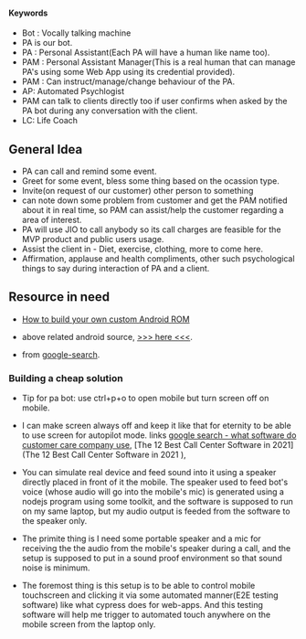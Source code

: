 #### Keywords

- Bot : Vocally talking machine
- PA is our bot.
- PA : Personal Assistant(Each PA will have a human like name too).
- PAM : Personal Assistant Manager(This is a real human that can manage PA's using some Web App using its credential provided).
- PAM : Can instruct/manage/change behaviour of the PA.
- AP: Automated Psychlogist
- PAM can talk to clients directly too if user confirms when asked by the PA bot during any conversation with the client.
- LC: Life Coach

## General Idea

- PA can call and remind some event.
- Greet for some event, bless some thing based on the ocassion type.
- Invite(on request of our customer) other person to something
- can note down some problem from customer and get the PAM notified about it in real time, so PAM can assist/help the customer regarding a area of interest.
- PA will use JIO to call anybody so its call charges are feasible for the MVP product and public users usage.
- Assist the client in - Diet, exercise, clothing, more to come here.
- Affirmation, applause and health compliments, other such psychological things to say during interaction of PA and a client.

## Resource in need

- [How to build your own custom Android ROM](https://www.androidauthority.com/build-custom-android-rom-720453/#:~:text=Download%20and%20build%20Android%20from,and%20then%20read%20it%20again.)

- above related android source, [>>> here <<<](https://source.android.com/setup/build/requirements).

- from [google-search](https://www.google.com/search?newwindow=1&rlz=1C1CHBD_enIN917IN917&sxsrf=ALeKk03bkyPYTqRtX9prpp7lAPELTcck7A%3A1614008664965&ei=WNEzYN6zOsyCyAP6mayYAg&q=make+an+android+os&oq=make+an+android+os&gs_lcp=Cgdnd3Mtd2l6EAMyBggAEBYQHjIFCAAQhgMyBQgAEIYDMgUIABCGAzIFCAAQhgM6BwgAEEcQsAM6BwgjEOoCECc6BAgjECc6BAgAEEM6BQgAEJECOgUIABCxAzoECC4QQzoLCC4QsQMQxwEQowI6BwgAELEDEEM6CAgAELEDEIMBOgIIAFCK8IYBWOOMhwFg9o2HAWgCcAF4AIAB0gKIAd4akgEIMC4xOC4xLjGYAQCgAQGqAQdnd3Mtd2l6sAEKyAEIwAEB&sclient=gws-wiz&ved=0ahUKEwjev47p6v3uAhVMAXIKHfoMCyMQ4dUDCA0&uact=5).

### Building a cheap solution

- Tip for pa bot: use ctrl+p+o to open mobile but turn screen off on mobile.

- I can make screen always off and keep it like that for eternity to be able to use screen for autopilot mode.
  links [google search - what software do customer care company use](https://www.google.com/search?q=what+software+do+customer+care+use+to+manage+calls&rlz=1C1CHBD_enIN917IN917&oq=what+software+do+customer+care+use+to+manage+calls&aqs=chrome..69i57j33i160.21817j0j1&sourceid=chrome&ie=UTF-8), [The 12 Best Call Center Software in 2021](The 12 Best Call Center Software in 2021
  ),

- You can simulate real device and feed sound into it using a speaker directly placed in front of it the mobile. The speaker used to feed bot's voice (whose audio will go into the mobile's mic) is generated using a nodejs program using some toolkit, and the software is supposed to run on my same laptop, but my audio output is feeded from the software to the speaker only.

- The primite thing is I need some portable speaker and a mic for receiving the the audio from the mobile's speaker during a call, and the setup is supposed to put in a sound proof environment so that sound noise is minimum.

- The foremost thing is this setup is to be able to control mobile touchscreen and clicking it via some automated manner(E2E testing software) like what cypress does for web-apps. And this testing software will help me trigger to automated touch anywhere on the mobile screen from the laptop only.
